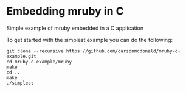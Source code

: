 Embedding mruby in C
====================

Simple example of mruby embedded in a C application

To get started with the simplest example you can do the following:

```
git clone --recursive https://github.com/carsonmcdonald/mruby-c-example.git
cd mruby-c-example/mruby
make
cd ..
make
./simplest
```

